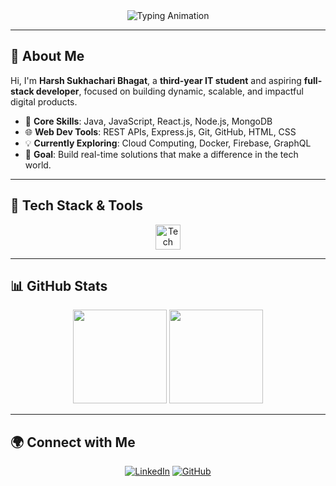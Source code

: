 <div align="center">
  <img src="https://readme-typing-svg.demolab.com?font=Fira+Code&size=26&pause=1000&color=00C0FF&center=true&vCenter=true&width=700&lines=Welcome+to+My+GitHub;I+Am+Harsh+Sukhachari+Bhagat;IT+Student+|+Developer+|+Tech+Innovator" alt="Typing Animation">
</div>

---

## 👋 About Me

Hi, I'm **Harsh Sukhachari Bhagat**, a **third-year IT student** and aspiring **full-stack developer**, focused on building dynamic, scalable, and impactful digital products.

- 🔧 **Core Skills**: Java, JavaScript, React.js, Node.js, MongoDB  
- 🌐 **Web Dev Tools**: REST APIs, Express.js, Git, GitHub, HTML, CSS  
- 💡 **Currently Exploring**: Cloud Computing, Docker, Firebase, GraphQL  
- 🎯 **Goal**: Build real-time solutions that make a difference in the tech world.

---

## 🚀 Tech Stack & Tools

<div align="center">
  <img src="https://skillicons.dev/icons?i=java,js,ts,react,nodejs,express,mongodb,firebase,html,css,bootstrap,tailwind,git,github,vscode,figma,linux,docker" alt="Tech Stack" height="40" />
</div>

---

## 📊 GitHub Stats

<div align="center">
  <img src="https://github-readme-stats.vercel.app/api?username=Harshbhagat22&show_icons=true&theme=calm&hide_border=true" height="150" />
  <img src="https://github-readme-streak-stats.herokuapp.com?user=Harshbhagat22&theme=calm&hide_border=true" height="150" />
</div>

---

## 🌍 Connect with Me

<p align="center">
  <a href="https://linkedin.com/in/harsh-sukhachari-bhagat-8a0a5a283"><img src="https://img.shields.io/badge/LinkedIn-%230077B5.svg?style=for-the-badge&logo=linkedin&logoColor=white" alt="LinkedIn"/></a>
  <a href="https://github.com/Harshbhagat22"><img src="https://img.shields.io/badge/GitHub-%23181717.svg?style=for-the-badge&logo=github&logoColor=white" alt="GitHub"/></a>
</p>
